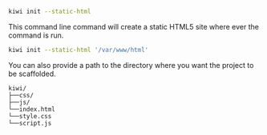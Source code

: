 ```bash
kiwi init --static-html
```
This command line command will create a static HTML5 site where ever the command is run.
```bash
kiwi init --static-html '/var/www/html'
```
You can also provide a path to the directory where you want the project to be scaffolded.
```plaintext
kiwi/
├──css/
├──js/
└──index.html
└──style.css
└──script.js
```

